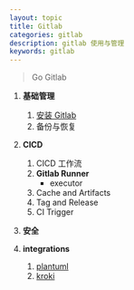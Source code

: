 ```yaml
---
layout: topic
title: Gitlab
categories: gitlab
description: gitlab 使用与管理
keywords: gitlab
---
```



> Go Gitlab


1. **基础管理**
    1. [安装 Gitlab](/2020/12/07/install-gitlab/)
    2. 备份与恢复

2. **CICD**
    1. CICD 工作流
    1. **Gitlab Runner**
        + executor
    1. Cache and Artifacts
    1. Tag and Release
    1. CI Trigger

3. **安全**

4. **integrations**
    1. [plantuml](https://docs.gitlab.com/ee/administration/integration/plantuml.html)
    2. [kroki](https://docs.gitlab.com/ee/administration/integration/kroki.html)